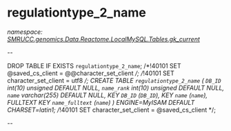 ﻿# regulationtype_2_name
_namespace: [SMRUCC.genomics.Data.Reactome.LocalMySQL.Tables.gk_current](./index.md)_

--
 
 DROP TABLE IF EXISTS `regulationtype_2_name`;
 /*!40101 SET @saved_cs_client = @@character_set_client */;
 /*!40101 SET character_set_client = utf8 */;
 CREATE TABLE `regulationtype_2_name` (
 `DB_ID` int(10) unsigned DEFAULT NULL,
 `name_rank` int(10) unsigned DEFAULT NULL,
 `name` varchar(255) DEFAULT NULL,
 KEY `DB_ID` (`DB_ID`),
 KEY `name` (`name`),
 FULLTEXT KEY `name_fulltext` (`name`)
 ) ENGINE=MyISAM DEFAULT CHARSET=latin1;
 /*!40101 SET character_set_client = @saved_cs_client */;
 
 --




